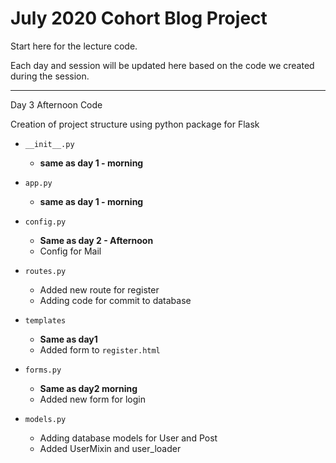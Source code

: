 # July 2020 Cohort Blog Project

Start here for the lecture code.

Each day and session will be updated here based on the code we created during the session.

---

Day 3 Afternoon Code

Creation of project structure using python package for Flask

- `__init__.py`
    - **same as day 1 - morning**
- `app.py`
    - **same as day 1 - morning**
- `config.py`
    - **Same as day 2 - Afternoon**
    - Config for Mail
- `routes.py`
    - Added new route for register
    - Adding code for commit to database
- `templates`
    - **Same as day1**
    - Added form to `register.html`

- `forms.py`
    - **Same as day2 morning**
    - Added new form for login

- `models.py`
    - Adding database models for User and Post
    - Added UserMixin and user_loader